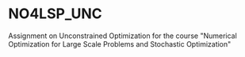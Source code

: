 # NO4LSP_UNC
Assignment on Unconstrained Optimization for the course "Numerical Optimization for Large Scale Problems and Stochastic Optimization"
